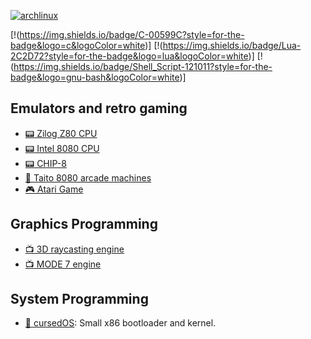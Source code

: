 [![archlinux](https://img.shields.io/badge/Arch%20Linux-1793D1?logo=arch-linux&logoColor=fff&style=flat-square)](https://archlinux.org)

[!(https://img.shields.io/badge/C-00599C?style=for-the-badge&logo=c&logoColor=white)]
[!(https://img.shields.io/badge/Lua-2C2D72?style=for-the-badge&logo=lua&logoColor=white)]
[!(https://img.shields.io/badge/Shell_Script-121011?style=for-the-badge&logo=gnu-bash&logoColor=white)]

## Emulators and retro gaming

- [:pager: Zilog Z80 CPU](https://github.com/blr-ophon/z80nemu)
- [:pager: Intel 8080 CPU](https://github.com/blr-ophon/8080nemu)
- [:pager: CHIP-8](https://github.com/blr-ophon/nchip8D)
- [:space_invader: Taito 8080 arcade machines](https://github.com/blr-ophon/ntaito8080)
- [:video_game: Atari Game](https://github.com/blr-ophon/Kbean_atari) 

## Graphics Programming

- [:tv: 3D raycasting engine](https://github.com/blr-ophon/simple3DRC)
- [:tv: MODE 7 engine](https://github.com/blr-ophon/simpleM7)

## System Programming

- [:dvd: cursedOS](https://github.com/blr-ophon/qrsedOS): Small x86 bootloader and kernel. 
